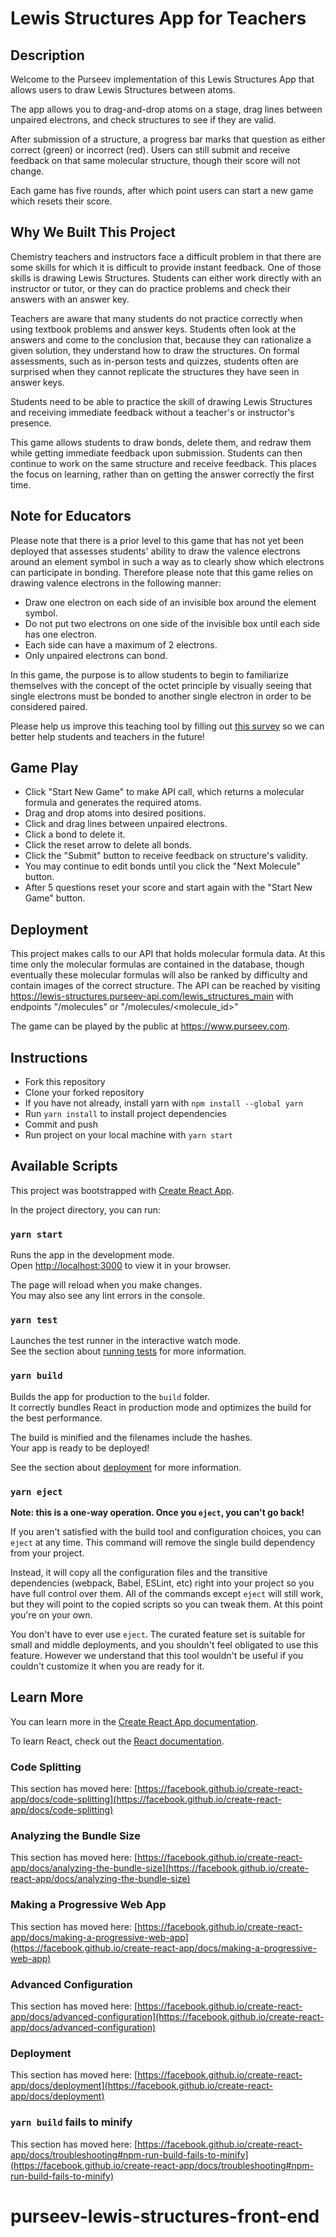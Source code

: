 # Lewis Structures App for Teachers

## Description
Welcome to the Purseev implementation of this Lewis Structures App that allows users to draw Lewis Structures between atoms.

The app allows you to drag-and-drop atoms on a stage, drag lines between unpaired electrons,
and check structures to see if they are valid.

After submission of a structure, a progress bar marks that question as either correct (green) or incorrect (red).
Users can still submit and receive feedback on that same molecular structure, though their score will not change.

Each game has five rounds, after which point users can start a new game which resets their score.

## Why We Built This Project
Chemistry teachers and instructors face a difficult problem in that there are some skills for which it is difficult to provide instant feedback. One of those skills is drawing Lewis Structures. Students can either work directly with an instructor or tutor, or they can do practice problems and check their answers with an answer key.

Teachers are aware that many students do not practice correctly when using textbook problems and answer keys. Students often look at the answers and come to the conclusion that, because they can rationalize a given solution, they understand how to draw the structures. On formal assessments, such as in-person tests and quizzes, students 
often are surprised when they cannot replicate the structures they have seen in answer keys.

Students need to be able to practice the skill of drawing Lewis Structures and receiving immediate feedback without a teacher's or instructor's presence. 

This game allows students to draw bonds, delete them, and redraw them while getting immediate feedback upon submission. Students can then continue to work on the same structure and receive feedback. This places the focus on learning, rather than on getting the answer correctly the first time. 

## Note for Educators
Please note that there is a prior level to this game that has not yet been deployed that assesses students' ability to draw the valence electrons around an element symbol in such a way as to clearly show which electrons can participate in bonding. Therefore please note that this game relies on drawing valence electrons in the following manner:

- Draw one electron on each side of an invisible box around the element symbol.
- Do not put two electrons on one side of the invisible box until each side has one electron.
- Each side can have a maximum of 2 electrons.
- Only unpaired electrons can bond.

In this game, the purpose is to allow students to begin to familiarize themselves with the concept of the octet principle by visually seeing that single electrons must be bonded to another single electron in order to be considered paired.

Please help us improve this teaching tool by filling out [this survey][1] so we can better help students and teachers in the future! 

[1]: https://forms.gle/9XQETpKJN6jKNrc88

## Game Play
- Click "Start New Game" to make API call, which returns a molecular formula and generates the required atoms.
- Drag and drop atoms into desired positions.
- Click and drag lines between unpaired electrons.
- Click a bond to delete it.
- Click the reset arrow to delete all bonds.
- Click the "Submit" button to receive feedback on structure's validity.
- You may continue to edit bonds until you click the "Next Molecule" button.
- After 5 questions reset your score and start again with the "Start New Game" button.

## Deployment
This project makes calls to our API that holds molecular formula data. At this time only the molecular formulas are 
contained in the database, though eventually these molecular formulas will also be ranked by difficulty and contain 
images of the correct structure. The API can be reached by visiting https://lewis-structures.purseev-api.com/lewis_structures_main 
with endpoints "/molecules" or "/molecules/<molecule_id>"

The game can be played by the public at https://www.purseev.com.


## Instructions

- Fork this repository
- Clone your forked repository
- If you have not already, install yarn with `npm install --global yarn`
- Run `yarn install` to install project dependencies
- Commit and push
- Run project on your local machine with `yarn start`

## Available Scripts

This project was bootstrapped with [Create React App](https://github.com/facebook/create-react-app).

In the project directory, you can run:

### `yarn start`

Runs the app in the development mode.\
Open [http://localhost:3000](http://localhost:3000) to view it in your browser.

The page will reload when you make changes.\
You may also see any lint errors in the console.

### `yarn test`

Launches the test runner in the interactive watch mode.\
See the section about [running tests](https://facebook.github.io/create-react-app/docs/running-tests) for more information.

### `yarn build`

Builds the app for production to the `build` folder.\
It correctly bundles React in production mode and optimizes the build for the best performance.

The build is minified and the filenames include the hashes.\
Your app is ready to be deployed!

See the section about [deployment](https://facebook.github.io/create-react-app/docs/deployment) for more information.

### `yarn eject`

**Note: this is a one-way operation. Once you `eject`, you can't go back!**

If you aren't satisfied with the build tool and configuration choices, you can `eject` at any time. This command will remove the single build dependency from your project.

Instead, it will copy all the configuration files and the transitive dependencies (webpack, Babel, ESLint, etc) right into your project so you have full control over them. All of the commands except `eject` will still work, but they will point to the copied scripts so you can tweak them. At this point you're on your own.

You don't have to ever use `eject`. The curated feature set is suitable for small and middle deployments, and you shouldn't feel obligated to use this feature. However we understand that this tool wouldn't be useful if you couldn't customize it when you are ready for it.

## Learn More

You can learn more in the [Create React App documentation](https://facebook.github.io/create-react-app/docs/getting-started).

To learn React, check out the [React documentation](https://reactjs.org/).

### Code Splitting

This section has moved here: [https://facebook.github.io/create-react-app/docs/code-splitting](https://facebook.github.io/create-react-app/docs/code-splitting)

### Analyzing the Bundle Size

This section has moved here: [https://facebook.github.io/create-react-app/docs/analyzing-the-bundle-size](https://facebook.github.io/create-react-app/docs/analyzing-the-bundle-size)

### Making a Progressive Web App

This section has moved here: [https://facebook.github.io/create-react-app/docs/making-a-progressive-web-app](https://facebook.github.io/create-react-app/docs/making-a-progressive-web-app)

### Advanced Configuration

This section has moved here: [https://facebook.github.io/create-react-app/docs/advanced-configuration](https://facebook.github.io/create-react-app/docs/advanced-configuration)

### Deployment

This section has moved here: [https://facebook.github.io/create-react-app/docs/deployment](https://facebook.github.io/create-react-app/docs/deployment)

### `yarn build` fails to minify

This section has moved here: [https://facebook.github.io/create-react-app/docs/troubleshooting#npm-run-build-fails-to-minify](https://facebook.github.io/create-react-app/docs/troubleshooting#npm-run-build-fails-to-minify)
# purseev-lewis-structures-front-end
